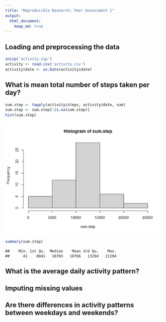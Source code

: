 ```yaml
---
title: "Reproducible Research: Peer Assessment 1"
output: 
  html_document:
    keep_md: true
---
```



## Loading and preprocessing the data

```r
unzip('activity.zip')
activity <- read.csv('activity.csv')
activity$date <- as.Date(activity$date)
```

## What is mean total number of steps taken per day?

```r
sum.step <- tapply(activity$steps, activity$date, sum)
sum.step <- sum.step[!is.na(sum.step)]
hist(sum.step)
```

![](PA1_template_files/figure-html/unnamed-chunk-2-1.png)<!-- -->


```r
summary(sum.step)
```

```
##    Min. 1st Qu.  Median    Mean 3rd Qu.    Max. 
##      41    8841   10765   10766   13294   21194
```

## What is the average daily activity pattern?


## Imputing missing values



## Are there differences in activity patterns between weekdays and weekends?

